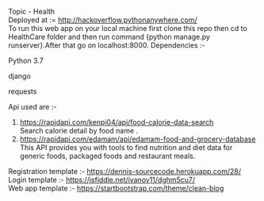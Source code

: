 Topic - Health                                                                                                                                                                                   
Deployed at := http://hackoverflow.pythonanywhere.com/                                                                                                                                                                                                                                                                                                                                                                  
To run this web app on your local machine first clone this repo then cd to HealthCare folder and then run command {python manage.py runserver}.After that go on localhost:8000.                                                                                                                                                                                          Dependencies :-                      

Python 3.7

django

requests

Api used are :-                                                                                                                                                                               
1. https://rapidapi.com/kenpi04/api/food-calorie-data-search                                                                                                                                          
  Search calorie detail by food name .                                                                                                                                                    
2. https://rapidapi.com/edamam/api/edamam-food-and-grocery-database                                                                                                                     
  This API provides you with tools to find nutrition and diet data for generic foods, packaged foods and restaurant meals.                                                                    
  
 Registration template :- https://dennis-sourcecode.herokuapp.com/28/                                                                                                                                
 Login template :- https://jsfiddle.net/ivanov11/dghm5cu7/                                                                                                                               
 Web app template :- https://startbootstrap.com/theme/clean-blog                                                                                                                            
